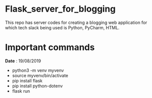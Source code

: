 # Flask_server_for_blogging
This repo has server codes for creating a blogging web application for which tech slack being used is Python, PyCharm, HTML.

# Important commands

**Date** : 19/08/2019

- python3 -m venv myvenv
- source myvenv/bin/activate
- pip install flask
- pip install python-dotenv
- flask run
